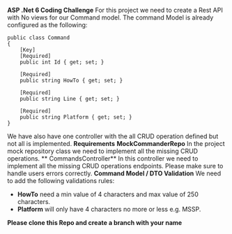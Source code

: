 **ASP .Net 6 Coding Challenge**
For this project we need to create a Rest API with No views for our Command model. The command Model is already configured as the following:
 

    public class Command
    {
        [Key]
        [Required]
        public int Id { get; set; }

        [Required]
        public string HowTo { get; set; }
        
        [Required]
        public string Line { get; set; }
        
        [Required]
        public string Platform { get; set; }
    }
   We have also have one controller with the all CRUD operation defined but not all is implemented.
   **Requirements** 
   **MockCommanderRepo**
   In the project mock repository class we need to implement all the missing CRUD operations. 
   ** CommandsController**
   In this controller we need to implement all the missing CRUD operations endpoints. Please make sure to handle users errors correctly.
   **Command Model / DTO Validation**
   We need to add the following validations rules:
 - **HowTo** need a min value of 4 characters and max value of 250 characters.
 - **Platform** will only have 4 characters no more or less e.g. MSSP. 

**Please clone this Repo and create a branch with your name**
